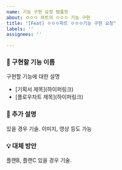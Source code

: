 ```yaml
---
name: 기능 구현 요청 탬플릿
about: ㅇㅇㅇ 파트의 ㅇㅇㅇ 기능 구현
title: "[Feat] ㅇㅇㅇ파트 ㅇㅇㅇ기능 구현 요청"
labels: ''
assignees: ''

---
```


### 🔧 구현할 기능 이름
구현할 기능에 대한 설명

- [기획서 제목\](하이퍼링크)
- [플로우차트 제목\](하이퍼링크)

### 📝 추가 설명
있을 경우 기술. 이미지, 영상 등도 가능

### 💡 대체 방안
플랜B, 플랜C 있을 경우 기술.
